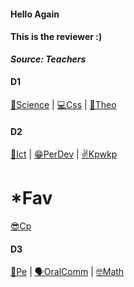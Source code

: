 <link rel="shortcut icon" href="data:image/svg+xml,<svg xmlns=%22http://www.w3.org/2000/svg%22 viewBox=%220 0 100 100%22><text y=%22.9em%22 font-size=%2290%22>📚</text></svg>">

<bg></bg>
<link rel="stylesheet"
href="https://actwu.github.io/Web-Dev/mdfutr.css"/>

#### Hello Again
#### This is the reviewer :)
***Source: Teachers***

#### D1
[🌱Science](https://cdn.fbsbx.com/v/t59.2708-21/409366385_695546805887795_7516431167166419910_n.docx/FINALS-EALS-2023-2024.docx?_nc_cat=105&ccb=1-7&_nc_sid=2b0e22&_nc_eui2=AeFGFxRoUNHY1GSmOc5YEYAtS_gF8hYN-UlL-AXyFg35SckdomLTdTknhHbSC5ZrSgnoYTDA4TiWdo3_9Rl48IWx&_nc_ohc=j5pc2ZrKbzgAX__HVKe&_nc_ht=cdn.fbsbx.com&oh=03_AdQ912FrgujvMI5YEPYYXocAByBvTVQY5lq4xYw3rg9Uvg&oe=6578603F&dl=1) | [💻Css](https://cdn.fbsbx.com/v/t59.2708-21/408762611_366725519274922_1026271855441406429_n.pdf/CSS-1-LESSON-8-REVIEWER.pdf?_nc_cat=103&ccb=1-7&_nc_sid=2b0e22&_nc_eui2=AeGOn_lceQf1ZGjCdUddz7S0Mxs8hhAwB-AzGzyGEDAH4KCivTE1y38Ycvd_fevkCvJMo_CbWixSayUGxIUFTuW2&_nc_ohc=VEHkrqOwJa4AX_KslmZ&_nc_ht=cdn.fbsbx.com&oh=03_AdRGgsTCv8-MknZqFvFx90P7-Hc-oe2Akuggn3z3tlk9rA&oe=657936A1&dl=1) | [🙏Theo](https://cdn.fbsbx.com/v/t59.2708-21/408412093_315911037949247_7409062267430233186_n.docx/THEOLOGY-I-REVIEWER-FOR-FINAL-EXAMINATION.docx?_nc_cat=107&ccb=1-7&_nc_sid=2b0e22&_nc_eui2=AeEzvl8MTUyel_MKnk9VuvIpshg0BPVdtHeyGDQE9V20d3HOgbZOhk-MPdDFQUvO2ts41igqgyQym9pvF7-SaLdz&_nc_ohc=7n4QWobsgqwAX-vKnvq&_nc_ht=cdn.fbsbx.com&oh=03_AdTyEN2CYurViW9-1W8J1QgiKK9CbyaAldE8e_lDvWdrNA&oe=6578B4EF&dl=1)

#### D2
[🛜Ict](/key/ict.md) | [😁PerDev](/key/perdev.md) | [✌️Kpwkp](/key/kpwkp.md)

# *Fav 
[😎Cp](https://cdn.fbsbx.com/v/t59.2708-21/409883413_881986593543595_6809571516212438955_n.pdf/COMP-PROG-1-FINAL-EXAM-REVIEWER.pdf?_nc_cat=109&ccb=1-7&_nc_sid=2b0e22&_nc_eui2=AeGdW2aKjXyEXMk6RO6kzBUVofFR18CaqSuh8VHXwJqpK_FkxV58qytNxCeLaZDEiVkjwfk1b-TmXmAstCSOrF8T&_nc_ohc=u9ogFJOAQEUAX923Bsf&_nc_ht=cdn.fbsbx.com&oh=03_AdRvHbj4Ug9EMUHtk_ZrNe2wA4QgF0DPM9iYvLZaZ6MOUw&oe=65793E05&dl=1)

#### D3 
[🤧Pe](/key/pe.md) | [🗣️OralComm](/key/com.md) | [🤓Math](/key/math.md)


